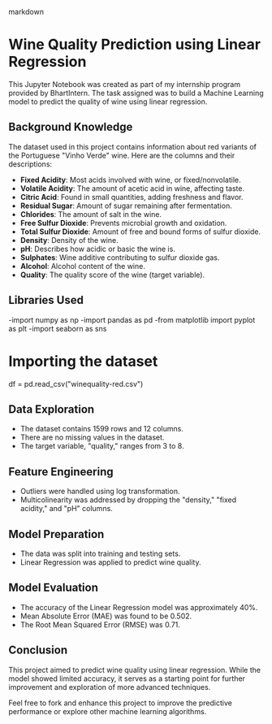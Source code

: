 
markdown
# Wine Quality Prediction using Linear Regression

This Jupyter Notebook was created as part of my internship program provided by BhartIntern. The task assigned was to build a Machine Learning model to predict the quality of wine using linear regression.

## Background Knowledge

The dataset used in this project contains information about red variants of the Portuguese "Vinho Verde" wine. Here are the columns and their descriptions:

- **Fixed Acidity**: Most acids involved with wine, or fixed/nonvolatile.
- **Volatile Acidity**: The amount of acetic acid in wine, affecting taste.
- **Citric Acid**: Found in small quantities, adding freshness and flavor.
- **Residual Sugar**: Amount of sugar remaining after fermentation.
- **Chlorides**: The amount of salt in the wine.
- **Free Sulfur Dioxide**: Prevents microbial growth and oxidation.
- **Total Sulfur Dioxide**: Amount of free and bound forms of sulfur dioxide.
- **Density**: Density of the wine.
- **pH**: Describes how acidic or basic the wine is.
- **Sulphates**: Wine additive contributing to sulfur dioxide gas.
- **Alcohol**: Alcohol content of the wine.
- **Quality**: The quality score of the wine (target variable).

## Libraries Used


-import numpy as np
-import pandas as pd
-from matplotlib import pyplot as plt
-import seaborn as sns

# Importing the dataset
df = pd.read_csv("winequality-red.csv")


## Data Exploration

- The dataset contains 1599 rows and 12 columns.
- There are no missing values in the dataset.
- The target variable, "quality," ranges from 3 to 8.

## Feature Engineering

- Outliers were handled using log transformation.
- Multicolinearity was addressed by dropping the "density," "fixed acidity," and "pH" columns.

## Model Preparation

- The data was split into training and testing sets.
- Linear Regression was applied to predict wine quality.

## Model Evaluation

- The accuracy of the Linear Regression model was approximately 40%.
- Mean Absolute Error (MAE) was found to be 0.502.
- The Root Mean Squared Error (RMSE) was 0.71.

## Conclusion

This project aimed to predict wine quality using linear regression. While the model showed limited accuracy, it serves as a starting point for further improvement and exploration of more advanced techniques.

Feel free to fork and enhance this project to improve the predictive performance or explore other machine learning algorithms.

